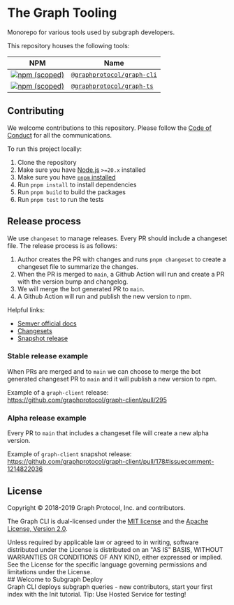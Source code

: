 # The Graph Tooling

Monorepo for various tools used by subgraph developers.

This repository houses the following tools:

<!-- prettier-ignore-start -->
| NPM | Name | 
| --- | --- | 
|[![npm (scoped)](https://img.shields.io/npm/v/@graphprotocol/graph-cli.svg?color=success)](https://www.npmjs.com/package/@graphprotocol/graph-cli)| [`@graphprotocol/graph-cli`](./packages/cli) |
[![npm (scoped)](https://img.shields.io/npm/v/@graphprotocol/graph-ts.svg?color=success)](https://www.npmjs.com/package/@graphprotocol/graph-ts)|[`@graphprotocol/graph-ts`](./packages/ts)|

<!-- prettier-ignore-end -->

## Contributing

We welcome contributions to this repository. Please follow the
[Code of Conduct](https://github.com/graphprotocol/graph-node/blob/master/CODE_OF_CONDUCT.md) for
all the communications.

To run this project locally:

1. Clone the repository
2. Make sure you have [Node.js](https://nodejs.org/en) `>=20.x` installed
3. Make sure you have [`pnpm` installed](https://pnpm.io/installation)
4. Run `pnpm install` to install dependencies
5. Run `pnpm build` to build the packages
6. Run `pnpm test` to run the tests

## Release process

We use `changeset` to manage releases. Every PR should include a changeset file. The release process
is as follows:

1. Author creates the PR with changes and runs `pnpm changeset` to create a changeset file to
   summarize the changes.
2. When the PR is merged to `main`, a Github Action will run and create a PR with the version bump
   and changelog.
3. We will merge the bot generated PR to `main`.
4. A Github Action will run and publish the new version to npm.

Helpful links:

- [Semver official docs](https://semver.org/)
- [Changesets](https://github.com/changesets/changesets)
- [Snapshot release](https://github.com/changesets/changesets/blob/main/docs/snapshot-releases.md)

### Stable release example

When PRs are merged and to `main` we can choose to merge the bot generated changeset PR to `main`
and it will publish a new version to npm.

Example of a `graph-client` release: https://github.com/graphprotocol/graph-client/pull/295

### Alpha release example

Every PR to `main` that includes a changeset file will create a new alpha version.

Example of `graph-client` snapshot release:
https://github.com/graphprotocol/graph-client/pull/178#issuecomment-1214822036

## License

Copyright &copy; 2018-2019 Graph Protocol, Inc. and contributors.

The Graph CLI is dual-licensed under the [MIT license](LICENSE-MIT) and the
[Apache License, Version 2.0](LICENSE-APACHE).

Unless required by applicable law or agreed to in writing, software distributed under the License is
distributed on an "AS IS" BASIS, WITHOUT WARRANTIES OR CONDITIONS OF ANY KIND, either expressed or
implied. See the License for the specific language governing permissions and limitations under the
License.
<br>## Welcome to Subgraph Deploy<br>Graph CLI deploys subgraph queries - new contributors, start your first index with the Init tutorial. Tip: Use Hosted Service for testing! <br>
